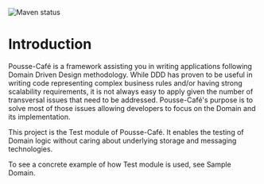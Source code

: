 ![Maven status](https://maven-badges.herokuapp.com/maven-central/org.pousse-cafe-framework/pousse-cafe-test/badge.svg)

# Introduction

Pousse-Café is a framework assisting you in writing applications following Domain Driven Design methodology. While DDD
has proven to be useful in writing code representing complex business rules and/or having strong scalability requirements,
it is not always easy to apply given the number of transversal issues that need to be addressed. Pousse-Café's purpose
is to solve most of those issues allowing developers to focus on the Domain and its implementation.

This project is the Test module of Pousse-Café. It enables the testing of Domain logic without caring about underlying
storage and messaging technologies.

To see a concrete example of how Test module is used, see Sample Domain.
